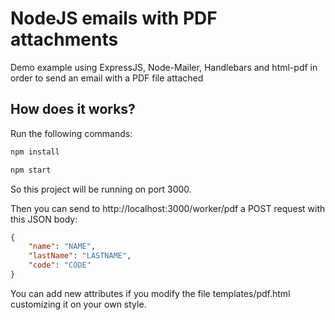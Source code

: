 # NodeJS emails with PDF attachments

Demo example using ExpressJS, Node-Mailer, Handlebars and html-pdf in order to send an email with a PDF file attached

## How does it works?

Run the following commands:

```bash
npm install

npm start
```
So this project will be running on port 3000.

Then you can send to http://localhost:3000/worker/pdf a POST request with this JSON body:

```json
{
    "name": "NAME",
    "lastName": "LASTNAME",
    "code": "CODE"
}
```

You can add new attributes if you modify the file templates/pdf.html customizing it on your own style.

